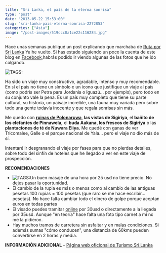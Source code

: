 ```yaml
---
title: "Sri Lanka, el país de la eterna sonrisa"
type: "post"
date: "2013-05-22 15:53:00"
slug: "sri-lanka-pais-eterna-sonrisa-2272853"
categories: ["Asia"]
image: "/post-images/519ccc0a1ce22s116284.jpg"
---
```


   
  
Hace unas semanas publiqué un post explicando que marchaba de [Ruta por Sri Lanka](http://www.missviajes.com/ruta-sri-lanka-2267334) Ya he vuelto. Si has estado siguiendo un poco la cuenta de este blog en [Facebook](https://www.facebook.com/MissViajes),habrás podido ir viendo algunas de las fotos que he ido colgando.  
  
![ TAGS:](/post-images/519ccc0a1ce22s116284.jpg "Pinnawela by missviajes")  
  
Ha sido un viaje muy constructivo, agradable, intenso y muy recomendable. En sí el país no tiene un símbolo o un icono que justifique un viaje al país (como podría ser Petra para Jordania o Iguazú... por ejemplo), pero todo en su conjunto vale la pena. Es un país muy completo que tiene su parte cultural, su historía, un paisaje increíble, una fauna muy variada pero sobre todo una gente todavía inocente y que regala sonrisas sin más.  
  
Me quedo con [**ruinas de Polonaruwa**](http://www.missviajes.com/polonnaruwa-budas-gal-vihara-2275587/?partner_id=N4AGHEM&utm_medium=online_publisher&placement=content-middle&cmp=sri%20lanka%20), **las vistas de Sigiriya**, el **bañito de los elefantes de Pinnawela,** el **buda Aukana, los frescos de Sigiriya** o las **plantaciones de té de Nuwara Eliya.** Me quedé con ganas de ver Tricomalee, Galle o el parque nacional de Yala... pero el viaje no dio más de sí.  
  
Intentaré ir desgranando el viaje por fases para que no pierdas detalles, sobre todo del sinfín de hoteles que he llegado a ver en este viaje de prospección.  
  
**RECOMENDACIONES**

- ![ TAGS:](/post-images/519ccc6b625bbs67352.jpg "la eterna sonrisa de Sri Lanka by missviajes")Un buen masaje de una hora por 25 usd no tiene precio. No dejes pasar la oportunidad.
- El cambio de la rupia es más o menos como al cambio de las antiguas pesetas 100 rupias = 100 pesetas (que raro se me hace escribir... pesetas). No hace falta cambiar todo el dinero de golpe porque aceptan euros en todas partes
- El visado puedes tramitar [online](http://www.eta.gov.lk/slvisa/) por 30usd o directamente a la llegada por 35usd. Aunque "en teoría" hace falta una foto tipo carnet a mí no me la pidieron.
- Hay muchos tramos de carretera sin asfaltar y en malas condiciones. Si además sumas "cómo conducen", una distancia de 60kms pueden convertirse en 2 horas y media.

**INFORMACIÓN ADICIONAL** - [Página web oficional de Turismo Sri Lanka](http://www.srilanka.travel/)